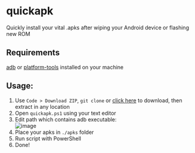 # quickapk
Quickly install your vital .apks after wiping your Android device or flashing new ROM

## Requirements
[adb](https://xdaforums.com/t/official-tool-windows-adb-fastboot-and-drivers-15-seconds-adb-installer-v1-4-3.2588979/) or [platform-tools](https://developer.android.com/tools/releases/platform-tools) installed on your machine
## Usage: 
1. Use `Code > Download ZIP`, `git clone` or [click here](https://github.com/fckulean/quickapk/archive/refs/heads/main.zip) to download, then extract in any location
2. Open `quickapk.ps1` using your text editor
3. Edit path which contains adb executable:
   <br>![image](https://github.com/fckulean/quickapk/assets/77857343/a3de3950-2e6f-4367-8dd5-6e3fee73dfb1)
4. Place your apks in `./apks` folder
5. Run script with PowerShell
6. Done!
